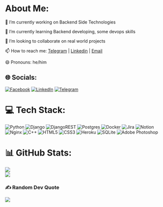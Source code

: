 
#  About Me:
🔭 I’m currently working on Backend Side Technologies

🌱 I’m currently learning Backend developing, some devops skills

👯 I’m looking to collaborate on real world projects

📫 How to reach me: [Telegram](https://t.me/acuere) | [Linkedin](https://linkedin.com/in/acuere) | [Email](https://ibrokhim7575@gmail.com) 

😄 Pronouns: he/him

## 🌐 Socials:
[![Facebook](https://img.shields.io/badge/Facebook-%231877F2.svg?logo=Facebook&logoColor=white)](https://facebook.com/theacuere) [![LinkedIn](https://img.shields.io/badge/LinkedIn-%230077B5.svg?logo=linkedin&logoColor=white)](https://linkedin.com/in/acuere) [![Telegram](https://img.shields.io/badge/-Telegram-red?color=white&logo=telegram&logoColor=white)](https://t.me/acuere)

# 💻 Tech Stack:
![Python](https://img.shields.io/badge/python-3670A0?style=for-the-badge&logo=python&logoColor=ffdd54) ![Django](https://img.shields.io/badge/django-%23092E20.svg?style=for-the-badge&logo=django&logoColor=white) ![DjangoREST](https://img.shields.io/badge/DJANGO-REST-ff1709?style=for-the-badge&logo=django&logoColor=white&color=ff1709&labelColor=gray) ![Postgres](https://img.shields.io/badge/postgres-%23316192.svg?style=for-the-badge&logo=postgresql&logoColor=white) ![Docker](https://img.shields.io/badge/docker-%230db7ed.svg?style=for-the-badge&logo=docker&logoColor=white) ![Jira](https://img.shields.io/badge/jira-%230A0FFF.svg?style=for-the-badge&logo=jira&logoColor=white) ![Notion](https://img.shields.io/badge/Notion-%23000000.svg?style=for-the-badge&logo=notion&logoColor=white) ![Nginx](https://img.shields.io/badge/nginx-%23009639.svg?style=for-the-badge&logo=nginx&logoColor=white) ![C++](https://img.shields.io/badge/c++-%2300599C.svg?style=for-the-badge&logo=c%2B%2B&logoColor=white) ![HTML5](https://img.shields.io/badge/html5-%23E34F26.svg?style=for-the-badge&logo=html5&logoColor=white) ![CSS3](https://img.shields.io/badge/css3-%231572B6.svg?style=for-the-badge&logo=css3&logoColor=white) ![Heroku](https://img.shields.io/badge/heroku-%23430098.svg?style=for-the-badge&logo=heroku&logoColor=white) ![SQLite](https://img.shields.io/badge/sqlite-%2307405e.svg?style=for-the-badge&logo=sqlite&logoColor=white) ![Adobe Photoshop](https://img.shields.io/badge/adobephotoshop-%2331A8FF.svg?style=for-the-badge&logo=adobephotoshop&logoColor=white)
# 📊 GitHub Stats:
![](https://github-readme-stats.vercel.app/api?username=acuere&theme=dracula&hide_border=false&include_all_commits=true&count_private=false)<br/>
![](https://github-readme-streak-stats.herokuapp.com/?user=acuere&theme=dracula&hide_border=false)<br/>
<!-- ![](https://github-readme-stats.vercel.app/api/top-langs/? 
username=acuere&theme=dracula&hide_border=false&include_all_commits=true&count_private=false&layout=compact)-->

### ✍️ Random Dev Quote
![](https://quotes-github-readme.vercel.app/api?type=horizontal&theme=tokyonight)

 <!--  ### 😂 Random Dev Meme
  <img src="https://random-memer.herokuapp.com/" width="512px"/> -->


  <!-- Proudly created with GPRM ( https://gprm.itsvg.in ) -->
  
